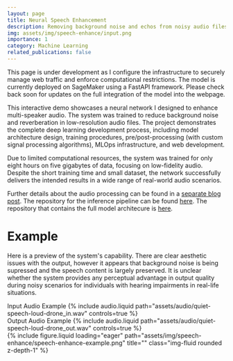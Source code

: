 ```yaml
---
layout: page
title: Neural Speech Enhancement
description: Removing background noise and echos from noisy audio files
img: assets/img/speech-enhance/input.png
importance: 1
category: Machine Learning
related_publications: false
---
```


This page is under development as I configure the infrastructure to securely manage web traffic and enforce computational restrictions. The model is currently deployed on SageMaker using a FastAPI framework. Please check back soon for updates on the full integration of the model into the webpage.

This interactive demo showcases a neural network I designed to enhance multi-speaker audio. The system was trained to reduce background noise and reverberation in low-resolution audio files. The project demonstrates the complete deep learning development process, including model architecture design, training procedures, pre/post-processing (with custom signal processing algorithms), MLOps infrastructure, and web development.

Due to limited computational resources, the system was trained for only eight hours on five gigabytes of data, focusing on low-fidelity audio. Despite the short training time and small dataset, the network successfully delivers the intended results in a wide range of real-world audio scenarios.

Further details about the audio processing can be found in a [separate blog post](https://n-reeves.github.io/blog/2025/speech-enhancement-network/). The repository for the inference pipeline can be found [here](https://github.com/n-reeves/speech-enhancement-endpoint). The repository that contains the full model architecure is [here](https://github.com/n-reeves/source-separation).

# Example

Here is a preview of the system's capability. There are clear aesthetic issues with the output, however it appears that background noise is being supressed and the speech content is largely preserved. It is unclear whether the system provides any perceptual advantage in output quality during noisy scenarios for individuals with hearing impairments in real-life situations.

<div class="row mt-3">
    <div class="col-sm mt-3 mt-md-0">
        <label for="input-audio-example">Input Audio Example</label>
        {% include audio.liquid path="assets/audio/quiet-speech-loud-drone_in.wav" controls=true %}
    </div>
    <div class="col-sm mt-3 mt-md-0">
        <label for="output-audio-example">Output Audio Example</label>
        {% include audio.liquid path="assets/audio/quiet-speech-loud-drone_out.wav" controls=true %}    
    </div>
</div>


<div class="row">
    <div class="col-sm mt-3 mt-md-0">
        {% include figure.liquid loading="eager" path="assets/img/speech-enhance/speech-enhance-example.png" title="" class="img-fluid rounded z-depth-1" %}
    </div>
</div>



<!-- # File Upload

Upload a _.mp3, .flac, .wav, .aif_ file below. File length is capped at thirty seconds to help manage cost

<div>
    <input type="file" id="upload" accept=".mp3, .wav, .flac, .aif" />
    <button id="enhance">Enhance</button>
    <div id="error" style="color: red; margin-top: 10px;"></div>
    <audio id="input-audio" controls style="display: none; margin-top: 10px;"></audio>
    <audio id="output-audio" controls style="display: none; margin-top: 10px;"></audio>
    <a id="input-download" style="display: none; margin-top: 10px;">Download Resampled Audio</a>
    <a id="output-download" style="display: none; margin-top: 10px;">Download Enhanced Audio</a>
</div> -->